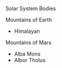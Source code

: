 Solar System Bodies

Mountains of Earth
 - Himalayan

Mountains of Mars
 - Alba Mons 
 - Albor Tholus

